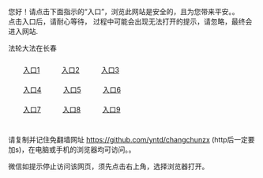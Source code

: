 您好！请点击下面指示的“入口”，浏览此网站是安全的，且为您带来平安。。 <br/>
点击入口后，请耐心等待， 过程中可能会出现无法打开的提示，请忽略，最终会进入网站. </br>

法轮大法在长春<br/>
<div style="padding:10px"><a style="margin:20px" target="_blank" href="https://dcd5zw6irrg8y.cloudfront.net/2Qpsp?pheltmfw" id="ccLink1" rel="nofollow">入口1</a> <a target="_blank" style="margin:20px" href="https://d2nfrb1cy6b2sx.cloudfront.net/2Qpsp?weljao" id="ccLink2" rel="nofollow">入口2</a> <a style="margin:20px" target="_blank" href="https://d2bszvx07jndfl.cloudfront.net/2Qpsp?dkwgl" id="ccLink3" rel="nofollow">入口3</a></div>

<div style="padding:10px" ><a style="margin:20px" target="_blank" href="https://dcd5zw6irrg8y.cloudfront.net/2Qpsp?pheltmfw" id="ccLink4" rel="nofollow">入口4</a> <a style="margin:20px" href="https://d2nfrb1cy6b2sx.cloudfront.net/2Qpsp?weljao" target="_blank" id="ccLink5" rel="nofollow">入口5</a> <a style="margin:20px" href="https://d2bszvx07jndfl.cloudfront.net/2Qpsp?dkwgl" target="_blank" id="ccLink6" rel="nofollow">入口6</a></div>

<div style="padding:10px"><a style="margin:20px" target="_blank" href="https://dcd5zw6irrg8y.cloudfront.net/2Qpsp?pheltmfw" id="ccLink7" rel="nofollow">入口7</a> <a style="margin:20px" href="https://d2nfrb1cy6b2sx.cloudfront.net/2Qpsp?weljao" target="_blank" id="ccLink8" rel="nofollow">入口8</a> <a style="margin:20px" target="_blank" href="https://d2bszvx07jndfl.cloudfront.net/2Qpsp?dkwgl" id="ccLink9" rel="nofollow">入口9</a></div>

<br/>



请复制并记住免翻墙网址 https://github.com/yntd/changchunzx (http后一定要加s)，在电脑或手机的浏览器均可访问。。<br/>

微信如提示停止访问该网页，须先点击右上角，选择浏览器打开。
